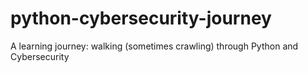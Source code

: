 # python-cybersecurity-journey
A learning journey: walking (sometimes crawling) through Python and Cybersecurity
